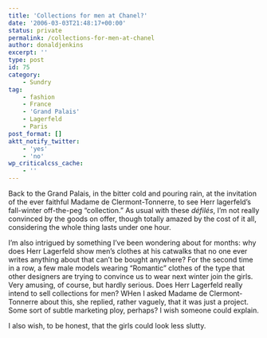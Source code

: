 ```yaml
---
title: 'Collections for men at Chanel?'
date: '2006-03-03T21:48:17+00:00'
status: private
permalink: /collections-for-men-at-chanel
author: donaldjenkins
excerpt: ''
type: post
id: 75
category:
    - Sundry
tag:
    - fashion
    - France
    - 'Grand Palais'
    - Lagerfeld
    - Paris
post_format: []
aktt_notify_twitter:
    - 'yes'
    - 'no'
wp_criticalcss_cache:
    - ''
---
```

Back to the Grand Palais, in the bitter cold and pouring rain, at the invitation of the ever faithful Madame de Clermont-Tonnerre, to see Herr lagerfeld’s fall-winter off-the-peg “collection.” As usual with these *défilés*, I’m not really convinced by the goods on offer, though totally amazed by the cost of it all, considering the whole thing lasts under one hour.

I’m also intrigued by something I’ve been wondering about for months: why does Herr Lagerfeld show men’s clothes at his catwalks that no one ever writes anything about that can’t be bought anywhere? For the second time in a row, a few male models wearing “Romantic” clothes of the type that other designers are trying to convince us to wear next winter join the girls. Very amusing, of course, but hardly serious. Does Herr Lagerfeld really intend to sell collections for men? WHen I asked Madame de Clermont-Tonnerre about this, she replied, rather vaguely, that it was just a project. Some sort of subtle marketing ploy, perhaps? I wish someone could explain.

I also wish, to be honest, that the girls could look less slutty.